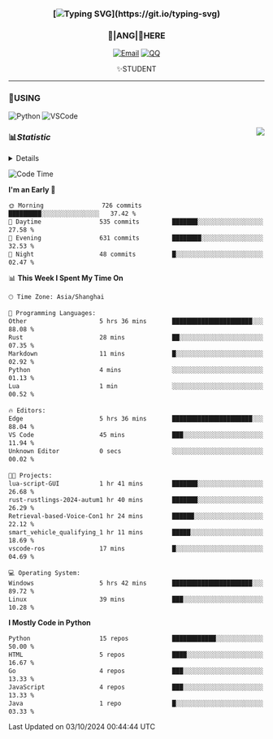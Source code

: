<div align="center">


### [![Typing SVG](https://readme-typing-svg.herokuapp.com?size=25&duration=2500&color=8C43EA&vCenter=true&width=200&height=40&lines=%F0%9F%8C%B1ANGJustinl%F0%9F%8C%B1+!)](https://git.io/typing-svg)


### 🥛|**ANG**|🥛HERE



[![Email](https://img.shields.io/badge/Email-ANGJustin@163.com-6A5ACD?style=flat-square&logoColor=fff)](mailto:ANGJustinl@163.com)
[![QQ](https://img.shields.io/badge/QQ-77139032-98FB98?style=flat-square&logoColor=fff)](https://qm.qq.com/cgi-bin/qm/qr?k=mcs-cON_aPNfc3hO8-H7lWJHDX-5nKr7&noverify=0)




✨STUDENT 

</div>

---

### 🎨USING

![Python](https://img.shields.io/badge/-Python-blue?style=flat-square&logo=Python&logoColor=fff)
![VSCode](https://img.shields.io/badge/-VSCode-blue?style=flat-square&logo=visualstudiocode&logoColor=fff)


<a href="#">
  <img align="right" src="https://github-readme-stats.vercel.app/api?username=ANGJustinl&count_private=true&show_icons=true&hide_border=true&bg_color=15,f2f7fd,E0EAFC" />
</a>




### 📊*Statistic* 

<details>

<p align="center">
   <img src="github-metrics.svg" alt="typing-svg">
</p>

[![Github activity graph](https://github-readme-activity-graph.angforever.top/graph?username=ANGJustinl&theme=dracula)](https://github.com/ANGJustinl/ANGJustinl)
![image](https://github.com/ANGJustinl/ANGJustinl/assets/96008766/f6c957b8-b907-482a-8804-4c1f944d4b60)
</details>

<!--START_SECTION:waka-->
![Code Time](http://img.shields.io/badge/Code%20Time-319%20hrs%2058%20mins-blue)

**I'm an Early 🐤** 

```text
🌞 Morning                726 commits         █████████░░░░░░░░░░░░░░░░   37.42 % 
🌆 Daytime                535 commits         ███████░░░░░░░░░░░░░░░░░░   27.58 % 
🌃 Evening                631 commits         ████████░░░░░░░░░░░░░░░░░   32.53 % 
🌙 Night                  48 commits          █░░░░░░░░░░░░░░░░░░░░░░░░   02.47 % 
```


📊 **This Week I Spent My Time On** 

```text
🕑︎ Time Zone: Asia/Shanghai

💬 Programming Languages: 
Other                    5 hrs 36 mins       ██████████████████████░░░   88.08 % 
Rust                     28 mins             ██░░░░░░░░░░░░░░░░░░░░░░░   07.35 % 
Markdown                 11 mins             █░░░░░░░░░░░░░░░░░░░░░░░░   02.92 % 
Python                   4 mins              ░░░░░░░░░░░░░░░░░░░░░░░░░   01.13 % 
Lua                      1 min               ░░░░░░░░░░░░░░░░░░░░░░░░░   00.52 % 

🔥 Editors: 
Edge                     5 hrs 36 mins       ██████████████████████░░░   88.04 % 
VS Code                  45 mins             ███░░░░░░░░░░░░░░░░░░░░░░   11.94 % 
Unknown Editor           0 secs              ░░░░░░░░░░░░░░░░░░░░░░░░░   00.02 % 

🐱‍💻 Projects: 
lua-script-GUI           1 hr 41 mins        ███████░░░░░░░░░░░░░░░░░░   26.68 % 
rust-rustlings-2024-autum1 hr 40 mins        ███████░░░░░░░░░░░░░░░░░░   26.29 % 
Retrieval-based-Voice-Con1 hr 24 mins        ██████░░░░░░░░░░░░░░░░░░░   22.12 % 
smart_vehicle_qualifying_1 hr 11 mins        █████░░░░░░░░░░░░░░░░░░░░   18.69 % 
vscode-ros               17 mins             █░░░░░░░░░░░░░░░░░░░░░░░░   04.69 % 

💻 Operating System: 
Windows                  5 hrs 42 mins       ██████████████████████░░░   89.72 % 
Linux                    39 mins             ███░░░░░░░░░░░░░░░░░░░░░░   10.28 % 
```

**I Mostly Code in Python** 

```text
Python                   15 repos            ████████████░░░░░░░░░░░░░   50.00 % 
HTML                     5 repos             ████░░░░░░░░░░░░░░░░░░░░░   16.67 % 
Go                       4 repos             ███░░░░░░░░░░░░░░░░░░░░░░   13.33 % 
JavaScript               4 repos             ███░░░░░░░░░░░░░░░░░░░░░░   13.33 % 
Java                     1 repo              █░░░░░░░░░░░░░░░░░░░░░░░░   03.33 % 
```




 Last Updated on 03/10/2024 00:44:44 UTC
<!--END_SECTION:waka-->
